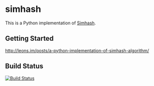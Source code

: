 simhash
===========

This is a Python implementation of [Simhash](http://static.googleusercontent.com/media/research.google.com/en//pubs/archive/33026.pdf).

## Getting Started

<http://leons.im/posts/a-python-implementation-of-simhash-algorithm/>

## Build Status

[![Build Status](https://travis-ci.org/leonsim/simhash.png?branch=master)](https://travis-ci.org/leonsim/simhash)
